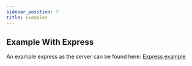 ```yaml
---
sidebar_position: 7
title: Examples
---
```


## Example With Express

An example express as the server can be found here: [Express example](https://github.com/alitnk/monopay/blob/main/examples/express-example)
